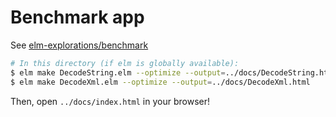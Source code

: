 # Benchmark app

See [elm-explorations/benchmark](https://github.com/elm-explorations/benchmark)

```sh
# In this directory (if elm is globally available):
$ elm make DecodeString.elm --optimize --output=../docs/DecodeString.html
$ elm make DecodeXml.elm --optimize --output=../docs/DecodeXml.html
```

Then, open `../docs/index.html` in your browser!

